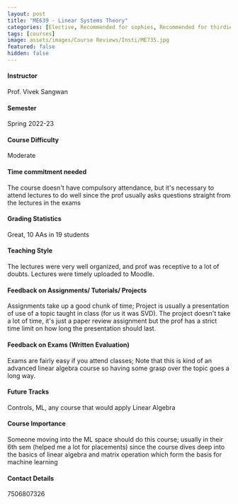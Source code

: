 ```yaml
---
layout: post
title: "ME639 - Linear Systems Theory"
categories: [Elective, Recommended for sophies, Recommended for thirdies, Recommended for fourthies, Dynamics and Control, Robotics and Control, Systems and Controls]
tags: [courses]
image: assets/images/Course Reviews/Insti/ME735.jpg
featured: false
hidden: false
---
```


#### Instructor
Prof. Vivek Sangwan

#### Semester
Spring 2022-23

#### Course Difficulty
Moderate

#### Time commitment needed
The course doesn't have compulsory attendance, but it's necessary to attend lectures to do well since the prof usually asks questions straight from the lectures in the exams

#### Grading Statistics
Great, 10 AAs in 19 students

#### Teaching Style
The lectures were very well organized, and prof was receptive to a lot of doubts. Lectures were timely uploaded to Moodle.

#### Feedback on Assignments/ Tutorials/ Projects
Assignments take up a good chunk of time; Project is usually a presentation of use of a topic taught in class (for us it was SVD). The project doesn't take a lot of time, it's just a paper review assignment but the prof has a strict time limit on how long the presentation should last.

#### Feedback on Exams (Written Evaluation)
Exams are fairly easy if you attend classes; Note that this is kind of an advanced linear algebra course so having some grasp over the topic goes a long way.

#### Future Tracks
Controls, ML, any course that would apply Linear Algebra

#### Course Importance
Someone moving into the ML space should do this course; usually in their 6th sem (helped me a lot for placements) since the course dives deep into the basics of linear algebra and matrix operation which form the basis for machine learning

#### Contact Details
7506807326

